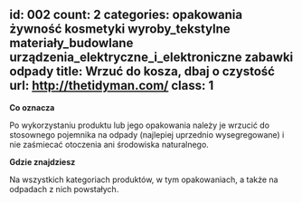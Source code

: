 id: 002
count: 2
categories: opakowania żywność kosmetyki wyroby_tekstylne materiały_budowlane urządzenia_elektryczne_i_elektroniczne zabawki odpady
title: Wrzuć do kosza, dbaj o czystość
url: http://thetidyman.com/
class: 1
---
**Co oznacza**

Po wykorzystaniu produktu lub jego opakowania należy je wrzucić do stosownego pojemnika na odpady (najlepiej uprzednio wysegregowane) i nie zaśmiecać otoczenia ani środowiska naturalnego.

**Gdzie znajdziesz**

Na wszystkich kategoriach produktów, w tym opakowaniach, a także na odpadach z nich powstałych.
